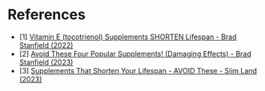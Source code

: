 # References
- [1] [Vitamin E (tocotrienol) Supplements SHORTEN Lifespan - Brad Stanfield (2022)](https://www.youtube.com/watch?v=9lq3PtqLxHg)
- [2] [Avoid These Four Popular Supplements! (Damaging Effects) - Brad Stanfield (2023)](https://www.youtube.com/watch?v=hDyW4hSNcT0)
- [3] [Supplements That Shorten Your Lifespan - AVOID These - Siim Land (2023)](https://www.youtube.com/watch?v=oNJ33A2Z5tM)